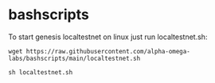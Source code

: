 # bashscripts

To start genesis localtestnet on linux just run localtestnet.sh:

`wget https://raw.githubusercontent.com/alpha-omega-labs/bashscripts/main/localtestnet.sh`

`sh localtestnet.sh`
